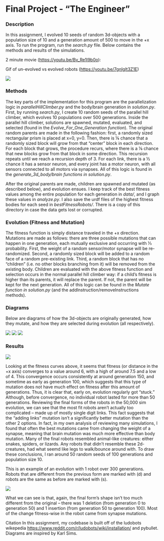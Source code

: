 # Final Project - “The Engineer”

### Description
In this assignment, I evolved 10 seeds of random 3d-objects with a population size of 10 and a generation amount of 500 to move in the +x axis. To run the program, run the *search.py* file. Below contains the methods and results of the simulations.

2 minute movie (https://youtu.be/Bv_Re1l9b0o):



Gif of un-evolved vs evolved robots (https://youtu.be/7gnlgIt3Z1E)

![](artificial_life_gif.gif)


### Methods
The key parts of the implementation for this program are the parallelization logic in *parallelHillClimber.py* and the body/brain generation in *solution.py*. First, by running *search.py*, I create 10 random seeds of the parallel hill climber, which evolves 10 populations over 500 generations. Inside the parallel hill climber, solutions are spawned, mutated, evaluated, and selected (found in the *Evolve_For_One_Generation function*). The original random parents are made in the following fashion: first, a randomly sized rectangular prism is placed at x=0, y=0. Then, there is ⅙ chance that a randomly sized block will grow from that “center” block in each direction. For each block that grows, the procedure recurs, where there is a ⅙ chance that new blocks grow from that block in some direction. This recursion repeats until we reach a recursion depth of 3. For each link, there is a ½ chance it has a sensor neuron, and every joint has a motor neuron, with all sensors connected to all motors via synapses. All of this logic is found in the *generate_3d_body/brain functions in solution.py*. 

After the original parents are made, children are spawned and mutated (as described below), and evolution ensues. I keep track of the best fitness values among the entire population for each generation in *data/*, and I graph these values in *analyze.py*. I also save the urdf files of the highest fitness bodies for each seed in *bestFitnessRobots/*. There is a copy of this directory in case the data gets lost or corrupted.

### Evolution (Fitness and Mutation)
The fitness function is simply distance traveled in the +x direction. Mutations are made as follows: there are three possible mutations that can happen in one generation, each mutually exclusive and occurring with ⅓ probability. First, the weight of a random sensor/motor synapse will be re-randomized. Second, a randomly sized block will be added to a random face of a random pre-existing link. Third, a random block that has no “children” (i.e. no other blocks branching from it) will be removed from the existing body. Children are evaluated with the above fitness function and selection occurs in the normal parallel hill climber way: if a child’s fitness is higher than its parents, it will replace the parent. If not, the parent will be kept for the next generation. All of this logic can be found in the *Mutate function in solution.py* (and the addInstruction/removeInstructions methods).


### Diagrams
Below are diagrams of how the 3d-objects are originally generated, how they mutate, and how they are selected during evolution (all respectively).

![](generation.png)
![](mutation.png)
![](selection.png)



### Results

![](finalFitnessCurves.png)

Looking at the fitness curves above, it seems that fitness (or distance in the +x axis) converges to a value around 6, with a high of around 7.5 and a low of 4. This convergence occurs consistently at around generation 150, and sometime as early as generation 100, which suggests that this type of mutation does not have much effect on fitness after this amount of generations. Thus, it is clear that, early on, evolution regularly got “stuck.” Although, before convergence, no individual robot lasted for more than 50 generations. Reviewing the final forms of the robots in the 50,000 sim evolution, we can see that the most fit robots aren’t actually too complicated – made up of mostly single digit links. This fact suggests that the “adding links” mutation isn’t a significantly better mutation than the other 2 options. In fact, in my own analysis of reviewing many simulations, I found that often the best mutations came from changing the weight of a synapse, meaning that brain mutation was much more effective than body mutation. Many of the final robots resembled animal-like creatures: either snakes, spiders, or lizards. Any robots that didn’t resemble these 2d-creatures, had what seemd like legs to walk/bounce around with. To draw these conclusions, I ran around 50 random seeds of 100 generations and population size 10. 

This is an example of an evolution with 1 robot over 300 generations. Robots that are different from the previous form are marked with (d) and robots are the same as before are marked with (s).

![](results.png)

What we can see is that, again, the final form’s shape isn’t too much different from the original – there was 1 deletion (from generation 0 to generation 50) and 1 insertion (from generation 50 to generation 100). Most of the change fitness-wise in the robot came from synapse mutations.


Citation
In this assignment, my codebase is built off of the ludobots wikepedia https://www.reddit.com/r/ludobots/wiki/installation/ and pybullet. Diagrams are inspired by Karl Sims.








